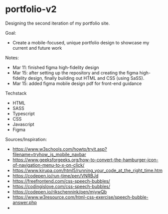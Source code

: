 # portfolio-v2
Designing the second iteration of my portfolio site.

Goal:
* Create a mobile-focused, unique portfolio design to showcase my current and future work


Notes:
* Mar 11: finished figma high-fidelity design
* Mar 15: after setting up the repository and creating the figma high-fidelity design, finally building out HTML and CSS (using SaSS).
* Mar 15: added figma mobile design pdf for front-end guidance




Techstack
* HTML
* SASS
* Typescript
* CSS
* Javascript
* Figma


Sources/Inspiration:
* https://www.w3schools.com/howto/tryit.asp?filename=tryhow_js_mobile_navbar
* https://www.geeksforgeeks.org/how-to-convert-the-hamburger-icon-of-navigation-menu-to-x-on-click/
* https://www.kirupa.com/html5/running_your_code_at_the_right_time.htm
* https://codepen.io/run-time/pen/VNRBJd
* https://freefrontend.com/css-speech-bubbles/
* https://codingislove.com/css-speech-bubbles/
* https://codepen.io/rikschennink/pen/mjywQb
* https://www.w3resource.com/html-css-exercise/speech-bubble-answer.php
* 